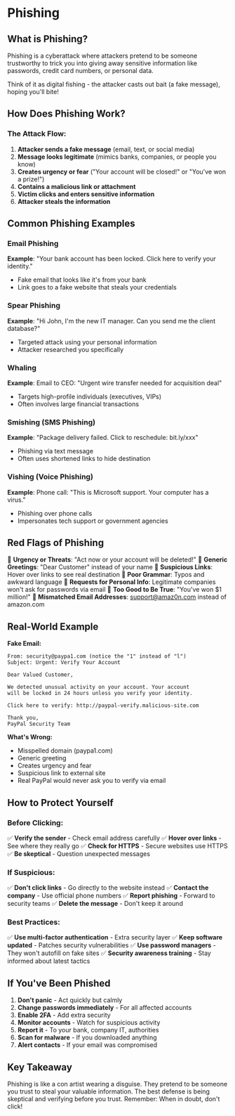 # Phishing

## What is Phishing?

Phishing is a cyberattack where attackers pretend to be someone trustworthy to trick you into giving away sensitive information like passwords, credit card numbers, or personal data.

Think of it as digital fishing - the attacker casts out bait (a fake message), hoping you'll bite!

## How Does Phishing Work?

### The Attack Flow:

1. **Attacker sends a fake message** (email, text, or social media)
2. **Message looks legitimate** (mimics banks, companies, or people you know)
3. **Creates urgency or fear** ("Your account will be closed!" or "You've won a prize!")
4. **Contains a malicious link or attachment**
5. **Victim clicks and enters sensitive information**
6. **Attacker steals the information**

## Common Phishing Examples

### Email Phishing
**Example**: "Your bank account has been locked. Click here to verify your identity."
- Fake email that looks like it's from your bank
- Link goes to a fake website that steals your credentials

### Spear Phishing
**Example**: "Hi John, I'm the new IT manager. Can you send me the client database?"
- Targeted attack using your personal information
- Attacker researched you specifically

### Whaling
**Example**: Email to CEO: "Urgent wire transfer needed for acquisition deal"
- Targets high-profile individuals (executives, VIPs)
- Often involves large financial transactions

### Smishing (SMS Phishing)
**Example**: "Package delivery failed. Click to reschedule: bit.ly/xxx"
- Phishing via text message
- Often uses shortened links to hide destination

### Vishing (Voice Phishing)
**Example**: Phone call: "This is Microsoft support. Your computer has a virus."
- Phishing over phone calls
- Impersonates tech support or government agencies

## Red Flags of Phishing

🚩 **Urgency or Threats**: "Act now or your account will be deleted!"
🚩 **Generic Greetings**: "Dear Customer" instead of your name
🚩 **Suspicious Links**: Hover over links to see real destination
🚩 **Poor Grammar**: Typos and awkward language
🚩 **Requests for Personal Info**: Legitimate companies won't ask for passwords via email
🚩 **Too Good to Be True**: "You've won $1 million!"
🚩 **Mismatched Email Addresses**: support@amaz0n.com instead of amazon.com

## Real-World Example

**Fake Email:**
```
From: security@paypa1.com (notice the "1" instead of "l")
Subject: Urgent: Verify Your Account

Dear Valued Customer,

We detected unusual activity on your account. Your account
will be locked in 24 hours unless you verify your identity.

Click here to verify: http://paypal-verify.malicious-site.com

Thank you,
PayPal Security Team
```

**What's Wrong:**
- Misspelled domain (paypa1.com)
- Generic greeting
- Creates urgency and fear
- Suspicious link to external site
- Real PayPal would never ask you to verify via email

## How to Protect Yourself

### Before Clicking:
✅ **Verify the sender** - Check email address carefully
✅ **Hover over links** - See where they really go
✅ **Check for HTTPS** - Secure websites use HTTPS
✅ **Be skeptical** - Question unexpected messages

### If Suspicious:
✅ **Don't click links** - Go directly to the website instead
✅ **Contact the company** - Use official phone numbers
✅ **Report phishing** - Forward to security teams
✅ **Delete the message** - Don't keep it around

### Best Practices:
✅ **Use multi-factor authentication** - Extra security layer
✅ **Keep software updated** - Patches security vulnerabilities
✅ **Use password managers** - They won't autofill on fake sites
✅ **Security awareness training** - Stay informed about latest tactics

## If You've Been Phished

1. **Don't panic** - Act quickly but calmly
2. **Change passwords immediately** - For all affected accounts
3. **Enable 2FA** - Add extra security
4. **Monitor accounts** - Watch for suspicious activity
5. **Report it** - To your bank, company IT, authorities
6. **Scan for malware** - If you downloaded anything
7. **Alert contacts** - If your email was compromised

## Key Takeaway

Phishing is like a con artist wearing a disguise. They pretend to be someone you trust to steal your valuable information. The best defense is being skeptical and verifying before you trust. Remember: When in doubt, don't click!
